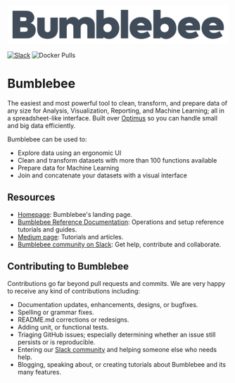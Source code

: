 [![Logo Bumblebee](images/logoBumblebee.png)](https://hi-bumblebee.com) 

[![Slack](https://img.shields.io/badge/chat-slack-red.svg?logo=slack&color=36c5f0)](https://communityinviter.com/apps/hi-bumblebee/welcome)
![Docker Pulls](https://img.shields.io/docker/pulls/hiprimus/bumblebee)

# Bumblebee

The easiest and most powerful tool to clean, transform, and prepare data of any size for Analysis, Visualization, Reporting, and Machine Learning; all in a spreadsheet-like interface. Built over [Optimus](https://github.com/hi-primus/optimus) so you can handle small and big data efficiently.

Bumblebee can be used to:

* Explore data using an ergonomic UI
* Clean and transform datasets with more than 100 functions available
* Prepare data for Machine Learning
* Join and concatenate your datasets with a visual interface

## Resources

* [Homepage](https://hi-bumblebee.com/): Bumblebee's landing page.
* [Bumblebee Reference Documentation](https://hi-primus.gitbook.io/bumblebee/): Operations and setup reference tutorials and guides.
* [Medium page](https://medium.com/hi-bumblebee): Tutorials and articles.
* [Bumblebee community on Slack](https://communityinviter.com/apps/hi-bumblebee/welcome): Get help, contribute and collaborate.
  
## Contributing to Bumblebee 
Contributions go far beyond pull requests and commits. We are very happy to receive any kind of contributions including:

* Documentation updates, enhancements, designs, or bugfixes.
* Spelling or grammar fixes.
* README.md corrections or redesigns.
* Adding unit, or functional tests.
* Triaging GitHub issues; especially determining whether an issue still persists or is reproducible.
* Entering our [Slack community](https://communityinviter.com/apps/hi-bumblebee/welcome) and helping someone else who needs help.
* Blogging, speaking about, or creating tutorials about Bumblebee and its many features.
